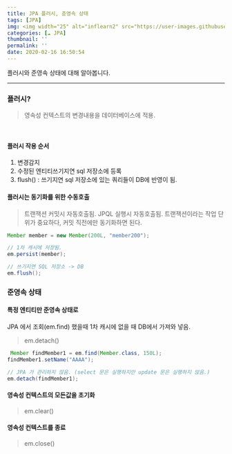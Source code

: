 ```yaml
---
title: JPA 플러시, 준영속 상태
tags: [JPA]
img: <img width="25" alt="inflearn2" src="https://user-images.githubusercontent.com/28856435/74893276-55244f00-53cf-11ea-8a6d-90ac0c4eb72a.png">
categories: [☁️ JPA]
thumbnail: ''
permalink: ''
date: 2020-02-16 16:50:54
---
```


플러시와 준영속 상태에 대해 알아봅니다.
<!-- excerpt -->
<!-- toc -->

---

### 플러시?

> 영속성 컨텍스트의 변경내용을 데이터베이스에 적용.
<br/>

#### 플러시 작용 순서

1) 변경감지
2) 수정된 엔티티쓰기지연 sql  저장소에 등록
3) flush() : 쓰기지연 sql 저장소에 있는 쿼리들이 DB에 반영이 됨.

#### 플러시는 동기화를 위한 수동호출

>트랜잭션 커밋시 자동호출됨.
JPQL 실행시 자동호출됨.
트랜잭션이라는 작업 단위가 중요하다, 커밋 직전에만 동기화하면 된다.


```java
Member member = new Member(200L, "member200");

// 1차 캐시에 저장됨.
em.persist(member);

// 쓰기지연 SQL 저장소 -> DB
em.flush();

```

### 준영속 상태

#### 특정 엔티티만 준영속 상태로
JPA 에서 조회(em.find) 했을때 1차 캐시에 없을 때 DB에서 가져와 넣음.
>em.detach()

```java
 Member findMember1 = em.find(Member.class, 150L);
findMember1.setName("AAAA");

// JPA 가 관리하지 않음. (select 문은 실행하지만 update 문은 실행하지 않음.)
em.detach(findMember1);

```
#### 영속성 컨텍스트의 모든값을 초기화
>em.clear()

#### 영속성 컨텍스트를 종료
>em.close()